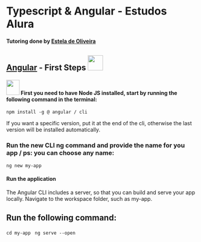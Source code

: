 
# Typescript & Angular - Estudos Alura

#### Tutoring done by [Estela de Oliveira](https://github.com/ste2021)

## [Angular]('https://angular.io/docs') - First Steps  <img src="https://github.com/ste2021/images-icons/blob/master/iconfinder_angular-js_3069652.png" width=40 height=40 />

#### <img src="https://github.com/ste2021/images-icons/blob/master/icons8-nodejs.svg" width=35 height=40 /> First you need to have Node JS installed, start by running the following command in the terminal:

``npm install -g @ angular / cli``

If you want a specific version, put it at the end of the cli, otherwise the last version will be installed automatically.

### Run the new CLI ng command and provide the name for you app / ps: you can choose any name:
```ng new my-app```

#### Run the application

The Angular CLI includes a server, so that you can build and serve your app locally.
Navigate to the workspace folder, such as my-app.

## Run the following command:
 ``cd my-app ``
``ng serve --open``
